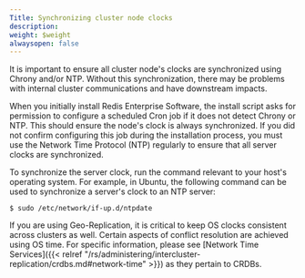 ```yaml
---
Title: Synchronizing cluster node clocks
description: 
weight: $weight
alwaysopen: false
---
```

It is important to ensure all cluster node's clocks are synchronized
using Chrony and/or NTP. Without this synchronization, there may be
problems with internal cluster communications and have downstream
impacts.

When you initially install Redis Enterprise Software, the install script
asks for permission to configure a scheduled Cron job if it does not
detect Chrony or NTP. This should ensure the node's clock is always
synchronized. If you did not confirm configuring this job during the
installation process, you must use the Network Time Protocol (NTP)
regularly to ensure that all server clocks are synchronized.

To synchronize the server clock, run the command relevant to your host's
operating system. For example, in Ubuntu, the following command can be
used to synchronize a server's clock to an NTP server:

``` {style="border: 2px solid #ddd; background-color: #333; color: #fff; padding: 10px; -webkit-font-smoothing: auto;"}
$ sudo /etc/network/if-up.d/ntpdate
```

If you are using Geo-Replication, it is critical to keep OS clocks
consistent across clusters as well. Certain aspects of conflict
resolution are achieved using OS time. For specific information, please
see [Network Time
Services]({{< relref "/rs/administering/intercluster-replication/crdbs.md#network-time" >}})
as they pertain to CRDBs.
